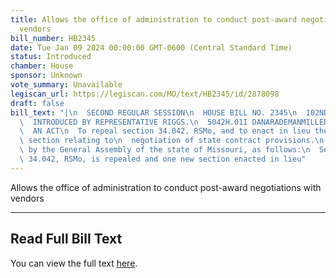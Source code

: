 ```yaml
---
title: Allows the office of administration to conduct post-award negotiations with
  vendors
bill_number: HB2345
date: Tue Jan 09 2024 00:00:00 GMT-0600 (Central Standard Time)
status: Introduced
chamber: House
sponsor: Unknown
vote_summary: Unavailable
legiscan_url: https://legiscan.com/MO/text/HB2345/id/2878098
draft: false
bill_text: "|\n  SECOND REGULAR SESSION\n  HOUSE BILL NO. 2345\n  102ND GENERAL ASSEMBLY\n\
  \  INTRODUCED BY REPRESENTATIVE RIGGS.\n  5042H.01I DANARADEMANMILLER,ChiefClerk\n\
  \  AN ACT\n  To repeal section 34.042, RSMo, and to enact in lieu thereof one new\
  \ section relating to\n  negotiation of state contract provisions.\n  Be it enacted\
  \ by the General Assembly of the state of Missouri, as follows:\n  Section A. Section\
  \ 34.042, RSMo, is repealed and one new section enacted in lieu"
---
```

Allows the office of administration to conduct post-award negotiations with vendors

---

## Read Full Bill Text

You can view the full text [here](https://legiscan.com/MO/text/HB2345/id/2878098).
